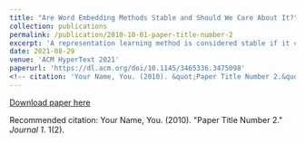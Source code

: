 ```yaml
---
title: "Are Word Embedding Methods Stable and Should We Care About It?"
collection: publications
permalink: /publication/2010-10-01-paper-title-number-2
excerpt: 'A representation learning method is considered stable if it consistently generates similar representation of the given data across multiple runs. Word Embedding Methods (WEMs) are a class of representation learning methods that generate dense vector representation for each word in the given text data. The central idea of this paper is to explore the stability measurement of WEMs using intrinsic evaluation based on word similarity. We experiment with three popular WEMs: Word2Vec, GloVe, and fastText. For stability measurement, we investigate the effect of five parameters involved in training these models. We perform experiments using four real-world datasets from different domains: Wikipedia, News, Song lyrics, and European parliament proceedings. We also observe the effect of WEM stability on two downstream tasks: Clustering and Fairness evaluation. Our experiments indicate that amongst the three WEMs, fastText is the most stable, followed by GloVe and Word2Vec.'
date: 2021-08-29
venue: 'ACM HyperText 2021'
paperurl: 'https://dl.acm.org/doi/10.1145/3465336.3475098'
<!-- citation: 'Your Name, You. (2010). &quot;Paper Title Number 2.&quot; <i>Journal 1</i>. 1(2).' -->
---
```

<!-- This paper is about the number 2. The number 3 is left for future work. -->

[Download paper here](https://dl.acm.org/doi/10.1145/3465336.3475098)

Recommended citation: Your Name, You. (2010). "Paper Title Number 2." <i>Journal 1</i>. 1(2).
